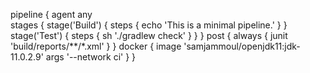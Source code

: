 pipeline { 
    agent any  
    stages { 
        stage('Build') { 
            steps { 
               echo 'This is a minimal pipeline.' 
            }
        }
         stage('Test') {
            steps {
                sh './gradlew check'
            }
        }
    }
    post {
        always {
            junit 'build/reports/**/*.xml'
        }
    }
    docker {
                   image 'samjammoul/openjdk11:jdk-11.0.2.9'
                   args '--network ci'
               }
}
